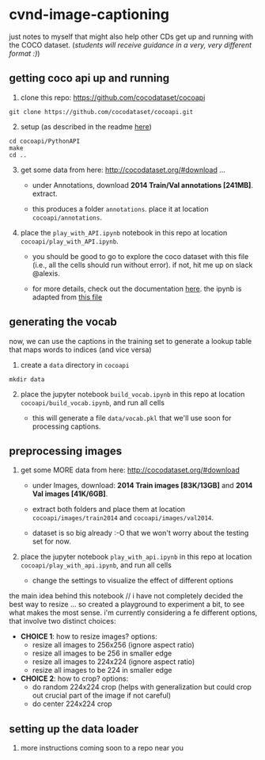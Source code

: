 # cvnd-image-captioning

just notes to myself that might also help other CDs get up and running with the COCO dataset. (_students will receive guidance in a very, very different format :)_)

## getting coco api up and running

1. clone this repo: https://github.com/cocodataset/cocoapi
```
git clone https://github.com/cocodataset/cocoapi.git
```

2. setup (as described in the readme [here](https://github.com/cocodataset/cocoapi))
```
cd cocoapi/PythonAPI
make
cd ..
```

3. get some data from here: http://cocodataset.org/#download ... 

     * under Annotations, download **2014 Train/Val annotations [241MB]**.  extract.  

     * this produces a folder `annotations`.  place it at location `cocoapi/annotations`.
  
4. place the `play_with_API.ipynb` notebook in this repo at location `cocoapi/play_with_API.ipynb`.

     * you should be good to go to explore the coco dataset with this file (i.e., all the cells should run without error).  if not, hit me up on slack @alexis.  

     * for more details, check out the documentation [here](http://cocodataset.org/#download). the ipynb is adapted from [this file](https://github.com/cocodataset/cocoapi/blob/master/PythonAPI/pycocoDemo.ipynb)


## generating the vocab

now, we can use the captions in the training set to generate a lookup table that maps words to indices (and vice versa)

1. create a `data` directory in `cocoapi`
```
mkdir data
```

2. place the jupyter notebook `build_vocab.ipynb`  in this repo at location `cocoapi/build_vocab.ipynb`, and run all cells

     * this will generate a file `data/vocab.pkl` that we'll use soon for processing captions. 

## preprocessing images

1. get some MORE data from here: http://cocodataset.org/#download 

     * under Images, download: **2014 Train images [83K/13GB]** and **2014 Val images [41K/6GB]**.  

     * extract both folders and place them at location `cocoapi/images/train2014` and `cocoapi/images/val2014`.

     * dataset is so big already :-O that we won't worry about the testing set for now.

2. place the jupyter notebook `play_with_api.ipynb`  in this repo at location `cocoapi/play_with_api.ipynb`, and run all cells

     * change the settings to visualize the effect of different options

the main idea behind this notebook // i have not completely decided the best way to resize ... so created a playground to experiment a bit, to see what makes the most sense. i'm currently considering a fe different options, that involve two distinct choices:
- **CHOICE 1**: how to resize images? options:
    - resize all images to 256x256 (ignore aspect ratio)
    - resize all images to be 256 in smaller edge
    - resize all images to 224x224 (ignore aspect ratio)
    - resize all images to be 224 in smaller edge
- **CHOICE 2**: how to crop? options:
    - do random 224x224 crop (helps with generalization but could crop out crucial part of the image if not careful)
    - do center 224x224 crop

## setting up the data loader

1. more instructions coming soon to a repo near you
